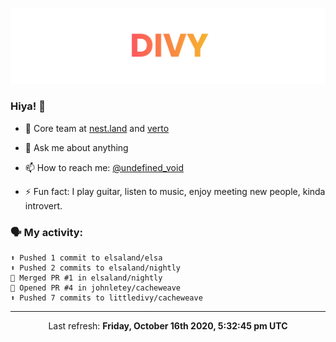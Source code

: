
![](https://github.com/divy-work/divy-work/raw/master/assets/divy.png)

### Hiya! 👋

- 🔭 Core team at [nest.land](https://github.com/nestdotland/nest.land) and [verto](https://github.com/useverto/verto)

- 💬 Ask me about anything

- 📫 How to reach me: [@undefined_void](https://instagram.com/divy.exe)

- ⚡ Fun fact: I play guitar, listen to music, enjoy meeting new people, kinda introvert.

### 🗣 My activity:

```
⬆️ Pushed 1 commit to elsaland/elsa
⬆️ Pushed 2 commits to elsaland/nightly
🎉 Merged PR #1 in elsaland/nightly
💪 Opened PR #4 in johnletey/cacheweave
⬆️ Pushed 7 commits to littledivy/cacheweave
```

------------
<p align="center">Last refresh: <b>Friday, October 16th 2020, 5:32:45 pm UTC</b></p>
